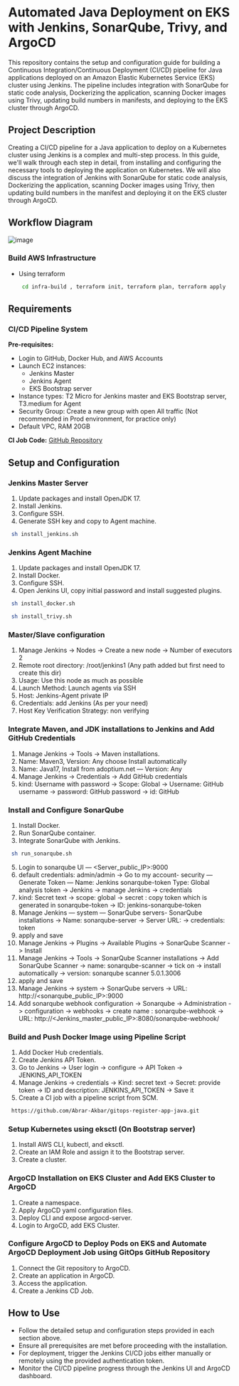 # Automated Java Deployment on EKS with Jenkins, SonarQube, Trivy, and ArgoCD

This repository contains the setup and configuration guide for building a Continuous Integration/Continuous Deployment (CI/CD) pipeline for Java applications deployed on an Amazon Elastic Kubernetes Service (EKS) cluster using Jenkins. The pipeline includes integration with SonarQube for static code analysis, Dockerizing the application, scanning Docker images using Trivy, updating build numbers in manifests, and deploying to the EKS cluster through ArgoCD.

## Project Description

Creating a CI/CD pipeline for a Java application to deploy on a Kubernetes cluster using Jenkins is a complex and multi-step process. In this guide, we'll walk through each step in detail, from installing and configuring the necessary tools to deploying the application on Kubernetes. We will also discuss the integration of Jenkins with SonarQube for static code analysis, Dockerizing the application, scanning Docker images using Trivy, then updating build numbers in the manifest and deploying it on the EKS cluster through ArgoCD.

## Workflow Diagram

![image](https://github.com/Abrar-Akbar/automated-java-deployment-eks/assets/62903208/21356ed5-bf96-4640-aa23-0aebd2c53ce3)

### Build AWS Infrastructure
- Using terraform
  ```bash
   cd infra-build , terraform init, terraform plan, terraform apply
   ```
## Requirements

### CI/CD Pipeline System

**Pre-requisites:**
- Login to GitHub, Docker Hub, and AWS Accounts
- Launch EC2 instances:
  - Jenkins Master
  - Jenkins Agent
  - EKS Bootstrap server
- Instance types: T2 Micro for Jenkins master and EKS Bootstrap server, T3.medium for Agent
- Security Group: Create a new group with open All traffic (Not recommended in Prod environment, for practice only)
- Default VPC, RAM 20GB

**CI Job Code:** [GitHub Repository](https://github.com/Abrar-Akbar/gitops-register-app-java.git)

## Setup and Configuration

### Jenkins Master Server

1. Update packages and install OpenJDK 17.
2. Install Jenkins.
3. Configure SSH.
4. Generate SSH key and copy to Agent machine.
  ```bash
   sh install_jenkins.sh
   ```
### Jenkins Agent Machine

1. Update packages and install OpenJDK 17.
2. Install Docker.
3. Configure SSH.
4. Open Jenkins UI, copy initial password and install suggested plugins.
 ```bash
  sh install_docker.sh
   ```
```bash
 sh install_trivy.sh
   ```
### Master/Slave configuration

1. Manage Jenkins -> Nodes -> Create a new node -> Number of executors 2
2. Remote root directory: /root/jenkins1 (Any path added but first need to create this dir)
3. Usage: Use this node as much as possible
4. Launch Method: Launch agents via SSH
5. Host: Jenkins-Agent private IP
6. Credentials: add Jenkins (As per your need)
7. Host Key Verification Strategy: non verifying 

### Integrate Maven, and JDK installations to Jenkins and Add GitHub Credentials

1. Manage Jenkins -> Tools -> Maven installations.
2. Name: Maven3, Version: Any choose Install automatically
3. Name: Java17, Install from adoptium.net — Version: Any
4. Manage Jenkins -> Credentials -> Add GitHub credentials
5. kind: Username with password -> Scope: Global -> Username: GitHub username -> password: GitHub password -> id: GitHub

### Install and Configure SonarQube

1. Install Docker.
2. Run SonarQube container.
3. Integrate SonarQube with Jenkins.
```bash
 sh run_sonarqube.sh
  ```
5. Login to sonarqube UI — <Server_public_IP>:9000
6. default credentials: admin/admin -> Go to my account- security — Generate Token — Name: Jenkins sonarqube-token Type: Global analysis token -> Jenkins -> manage Jenkins -> credentials
7. kind: Secret text -> scope: global -> secret : copy token which is generated in sonarqube-token -> ID: jenkins-sonarqube-token
8. Manage Jenkins — system — SonarQube servers- SonarQube installations -> Name: sonarqube-server -> Server URL: -> credentials: token
9. apply and save
10. Manage Jenkins -> Plugins -> Available Plugins -> SonarQube Scanner -> Install
11. Manage Jenkins -> Tools -> SonarQube Scanner installations -> Add SonarQube Scanner -> name: sonarqube-scanner -> tick on -> install automatically -> version: sonarqube scanner 5.0.1.3006
12. apply and save
13.  Manage Jenkins -> system ->  SonarQube servers -> URL: http://<sonarqube_public_IP>:9000
14. Add sonarqube webhook configuration -> Sonarqube -> Administration -> configuration -> webhooks -> create name : sonarqube-webhook -> URL: http://<Jenkins_master_public_IP>:8080/sonarqube-webhook/

### Build and Push Docker Image using Pipeline Script

1. Add Docker Hub credentials.
2. Create Jenkins API Token.
3. Go to Jenkins -> User login -> configure -> API Token -> JENKINS_API_TOKEN
4. Manage Jenkins -> credentials -> Kind: secret text -> Secret: provide token -> ID and description: JENKINS_API_TOKEN -> Save it
5. Create a CI job with a pipeline script from SCM.
  ```bash
   https://github.com/Abrar-Akbar/gitops-register-app-java.git
   ```

### Setup Kubernetes using eksctl (On Bootstrap server)

1. Install AWS CLI, kubectl, and eksctl.
2. Create an IAM Role and assign it to the Bootstrap server.
3. Create a cluster.

### ArgoCD Installation on EKS Cluster and Add EKS Cluster to ArgoCD

1. Create a namespace.
2. Apply ArgoCD yaml configuration files.
3. Deploy CLI and expose argocd-server.
4. Login to ArgoCD, add EKS Cluster.

### Configure ArgoCD to Deploy Pods on EKS and Automate ArgoCD Deployment Job using GitOps GitHub Repository

1. Connect the Git repository to ArgoCD.
2. Create an application in ArgoCD.
3. Access the application.
4. Create a Jenkins CD Job.

## How to Use

- Follow the detailed setup and configuration steps provided in each section above.
- Ensure all prerequisites are met before proceeding with the installation.
- For deployment, trigger the Jenkins CI/CD jobs either manually or remotely using the provided authentication token.
- Monitor the CI/CD pipeline progress through the Jenkins UI and ArgoCD dashboard.
